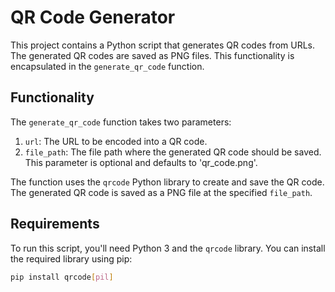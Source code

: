 # QR Code Generator

This project contains a Python script that generates QR codes from URLs. The generated QR codes are saved as PNG files. This functionality is encapsulated in the `generate_qr_code` function.

## Functionality

The `generate_qr_code` function takes two parameters:
1. `url`: The URL to be encoded into a QR code.
2. `file_path`: The file path where the generated QR code should be saved. This parameter is optional and defaults to 'qr_code.png'.

The function uses the `qrcode` Python library to create and save the QR code. The generated QR code is saved as a PNG file at the specified `file_path`.

## Requirements

To run this script, you'll need Python 3 and the `qrcode` library. You can install the required library using pip:

```bash
pip install qrcode[pil]

